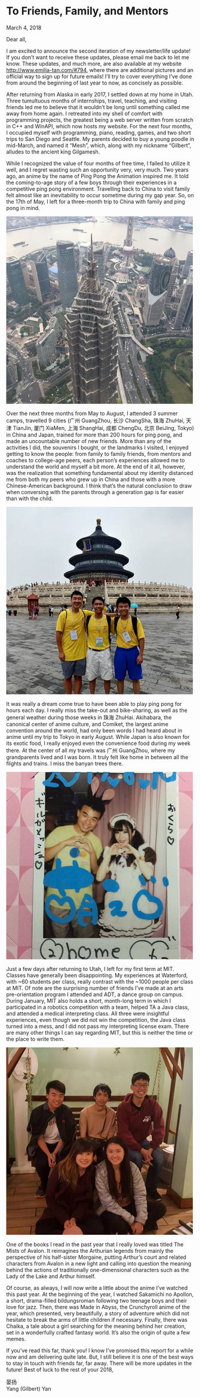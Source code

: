 <!-- emilia-snapshot-properties
To Friends, Family, and Mentors
2018/03/04
p794
emilia-snapshot-properties -->

# To Friends, Family, and Mentors

March 4, 2018

Dear all,

I am excited to announce the second iteration of my newsletter/life update! If you don’t want to receive these updates, please email me back to let me know. These updates, and much more, are also available at my website <http://www.emilia-tan.com/#794>, where there are additional pictures and an official way to sign up for future emails! I’ll try to cover everything I’ve done from around the beginning of last year to now, as concisely as possible.

After returning from Alaska in early 2017, I settled down at my home in Utah. Three tumultuous months of internships, travel, teaching, and visiting friends led me to believe that it wouldn’t be long until something called me away from home again. I retreated into my shell of comfort with programming projects, the greatest being a web server written from scratch in C++ and WinAPI, which now hosts my website. For the next four months, I occupied myself with programming, piano, reading, games, and two short trips to San Diego and Seattle. My parents decided to buy a young poodle in mid-March, and named it “Mesh”, which, along with my nickname “Gilbert”, alludes to the ancient king Gilgamesh.

While I recognized the value of four months of free time, I failed to utilize it well, and I regret wasting such an opportunity very, very much. Two years ago, an anime by the name of Ping Pong the Animation inspired me. It told the coming-to-age story of a few boys through their experiences in a competitive ping pong environment. Travelling back to China to visit family felt almost like an inevitability to occur sometime during my gap year. So, on the 17th of May, I left for a three-month trip to China with family and ping pong in mind.

![](p794-2018-03-04.md-assets/shanghai.jpg)

Over the next three months from May to August, I attended 3 summer camps, travelled 9 cities (广州 GuangZhou, 长沙 ChangSha, 珠海 ZhuHai, 天津 TianJin, 厦门 XiaMen, 上海 ShangHai, 成都 ChengDu, 北京 BeiJing, Tokyo) in China and Japan, trained for more than 200 hours for ping pong, and made an uncountable number of new friends. More than any of the activities I did, the souvenirs I bought, or the landmarks I visited, I enjoyed getting to know the people: from family to family friends, from mentors and coaches to college-age peers, each person’s experiences allowed me to understand the world and myself a bit more. At the end of it all, however, was the realization that something fundamental about my identity distanced me from both my peers who grew up in China and those with a more Chinese-American background. I think that’s the natural conclusion to draw when conversing with the parents through a generation gap is far easier than with the child.

![](p794-2018-03-04.md-assets/friends.jpg)

It was really a dream come true to have been able to play ping pong for hours each day. I really miss the take-out and bike-sharing, as well as the general weather during those weeks in 珠海 ZhuHai. Akihabara, the canonical center of anime culture, and Comiket, the largest anime convention around the world, had only been words I had heard about in anime until my trip to Tokyo in early August. While Japan is also known for its exotic food, I really enjoyed even the convenience food during my week there. At the center of all my travels was 广州 GuangZhou, where my grandparents lived and I was born. It truly felt like home in between all the flights and trains. I miss the banyan trees there.

![](p794-2018-03-04.md-assets/maid.jpg)

Just a few days after returning to Utah, I left for my first term at MIT. Classes have generally been disappointing. My experiences at Waterford, with ~60 students per class, really contrast with the ~1000 people per class at MIT. Of note are the surprising number of friends I’ve made at an arts pre-orientation program I attended and ADT, a dance group on campus. During January, MIT also holds a short, month-long term in which I participated in a robotics competition with a team, helped TA a Java class, and attended a medical interpreting class. All three were insightful experiences, even though we did not win the competition, the Java class turned into a mess, and I did not pass my interpreting license exam. There are many other things I can say regarding MIT, but this is neither the time or the place to write them.

![](p794-2018-03-04.md-assets/mit.jpg)

One of the books I read in the past year that I really loved was titled The Mists of Avalon. It reimagines the Arthurian legends from mainly the perspective of his half-sister Morgaine, putting Arthur’s court and related characters from Avalon in a new light and calling into question the meaning behind the actions of traditionally one-dimensional characters such as the Lady of the Lake and Arthur himself.

Of course, as always, I will now write a little about the anime I’ve watched this past year. At the beginning of the year, I watched Sakamichi no Apollon, a short, drama-filled bildungsroman following two teenage boys and their love for jazz. Then, there was Made in Abyss, the Crunchyroll anime of the year, which presented, very beautifully, a story of adventure which did not hesitate to break the arms of little children if necessary. Finally, there was Chaika, a tale about a girl searching for the meaning behind her creation, set in a wonderfully crafted fantasy world. It’s also the origin of quite a few memes.

If you’ve read this far, thank you! I know I’ve promised this report for a while now and am delivering quite late. But, I still believe it is one of the best ways to stay in touch with friends far, far away. There will be more updates in the future! Best of luck to the rest of your 2018,

晏扬 \
Yang (Gilbert) Yan
